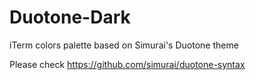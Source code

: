 # Duotone-Dark 
iTerm colors palette based on Simurai's Duotone theme

Please check https://github.com/simurai/duotone-syntax
